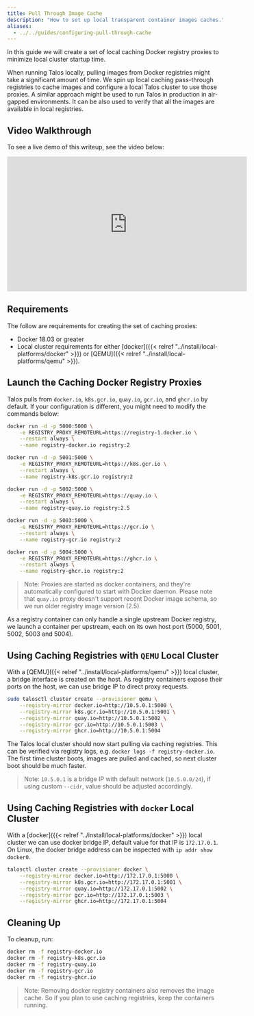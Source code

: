 ```yaml
---
title: Pull Through Image Cache
description: "How to set up local transparent container images caches."
aliases:
  - ../../guides/configuring-pull-through-cache
---
```


In this guide we will create a set of local caching Docker registry proxies to minimize local cluster startup time.

When running Talos locally, pulling images from Docker registries might take a significant amount of time.
We spin up local caching pass-through registries to cache images and configure a local Talos cluster to use those proxies.
A similar approach might be used to run Talos in production in air-gapped environments.
It can be also used to verify that all the images are available in local registries.

## Video Walkthrough

To see a live demo of this writeup, see the video below:

<iframe width="560" height="315" src="https://www.youtube.com/embed/PRiQJR9Q33s" frameborder="0" allow="accelerometer; autoplay; clipboard-write; encrypted-media; gyroscope; picture-in-picture" allowfullscreen></iframe>

## Requirements

The follow are requirements for creating the set of caching proxies:

- Docker 18.03 or greater
- Local cluster requirements for either [docker]({{< relref "../install/local-platforms/docker" >}}) or [QEMU]({{< relref "../install/local-platforms/qemu" >}}).

## Launch the Caching Docker Registry Proxies

Talos pulls from `docker.io`, `k8s.gcr.io`, `quay.io`, `gcr.io`, and `ghcr.io` by default.
If your configuration is different, you might need to modify the commands below:

```bash
docker run -d -p 5000:5000 \
    -e REGISTRY_PROXY_REMOTEURL=https://registry-1.docker.io \
    --restart always \
    --name registry-docker.io registry:2

docker run -d -p 5001:5000 \
    -e REGISTRY_PROXY_REMOTEURL=https://k8s.gcr.io \
    --restart always \
    --name registry-k8s.gcr.io registry:2

docker run -d -p 5002:5000 \
    -e REGISTRY_PROXY_REMOTEURL=https://quay.io \
    --restart always \
    --name registry-quay.io registry:2.5

docker run -d -p 5003:5000 \
    -e REGISTRY_PROXY_REMOTEURL=https://gcr.io \
    --restart always \
    --name registry-gcr.io registry:2

docker run -d -p 5004:5000 \
    -e REGISTRY_PROXY_REMOTEURL=https://ghcr.io \
    --restart always \
    --name registry-ghcr.io registry:2
```

> Note: Proxies are started as docker containers, and they're automatically configured to start with Docker daemon.
> Please note that `quay.io` proxy doesn't support recent Docker image schema, so we run older registry image version (2.5).

As a registry container can only handle a single upstream Docker registry, we launch a container per upstream, each on its own
host port (5000, 5001, 5002, 5003 and 5004).

## Using Caching Registries with `QEMU` Local Cluster

With a [QEMU]({{< relref "../install/local-platforms/qemu" >}}) local cluster, a bridge interface is created on the host.
As registry containers expose their ports on the host, we can use bridge IP to direct proxy requests.

```bash
sudo talosctl cluster create --provisioner qemu \
    --registry-mirror docker.io=http://10.5.0.1:5000 \
    --registry-mirror k8s.gcr.io=http://10.5.0.1:5001 \
    --registry-mirror quay.io=http://10.5.0.1:5002 \
    --registry-mirror gcr.io=http://10.5.0.1:5003 \
    --registry-mirror ghcr.io=http://10.5.0.1:5004
```

The Talos local cluster should now start pulling via caching registries.
This can be verified via registry logs, e.g. `docker logs -f registry-docker.io`.
The first time cluster boots, images are pulled and cached, so next cluster boot should be much faster.

> Note: `10.5.0.1` is a bridge IP with default network (`10.5.0.0/24`), if using custom `--cidr`, value should be adjusted accordingly.

## Using Caching Registries with `docker` Local Cluster

With a [docker]({{< relref "../install/local-platforms/docker" >}}) local cluster we can use docker bridge IP, default value for that IP is `172.17.0.1`.
On Linux, the docker bridge address can be inspected with `ip addr show docker0`.

```bash
talosctl cluster create --provisioner docker \
    --registry-mirror docker.io=http://172.17.0.1:5000 \
    --registry-mirror k8s.gcr.io=http://172.17.0.1:5001 \
    --registry-mirror quay.io=http://172.17.0.1:5002 \
    --registry-mirror gcr.io=http://172.17.0.1:5003 \
    --registry-mirror ghcr.io=http://172.17.0.1:5004
```

## Cleaning Up

To cleanup, run:

```bash
docker rm -f registry-docker.io
docker rm -f registry-k8s.gcr.io
docker rm -f registry-quay.io
docker rm -f registry-gcr.io
docker rm -f registry-ghcr.io
```

> Note: Removing docker registry containers also removes the image cache.
> So if you plan to use caching registries, keep the containers running.
